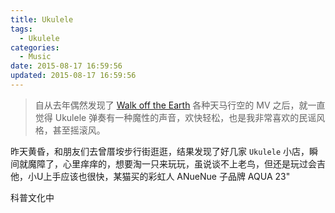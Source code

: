 ```yaml
---
title: Ukulele
tags:
  - Ukulele
categories:
  - Music
date: 2015-08-17 16:59:56
updated: 2015-08-17 16:59:56
---
```

> 自从去年偶然发现了 [Walk off the Earth](http://walkofftheearth.com) 各种天马行空的 MV 之后，就一直觉得 Ukulele 弹奏有一种魔性的声音，欢快轻松，也是我非常喜欢的民谣风格，甚至摇滚风。

<!-- more -->

昨天黄昏，和朋友们去曾厝垵步行街逛逛，结果发现了好几家 `Ukulele` 小店，瞬间就魔障了，心里痒痒的，想要淘一只来玩玩，虽说谈不上老鸟，但还是玩过会吉他，小U上手应该也很快，某猫买的彩虹人 ANueNue 子品牌 AQUA 23"

科普文化中
